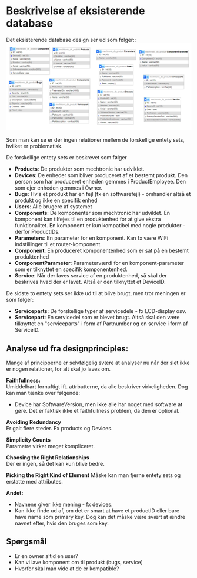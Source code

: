# Beskrivelse af eksisterende database

Det eksisterende database design ser ud som følger::</br>
<img src="Database_diagram.png">

Som man kan se er der ingen relationer mellem de forskellige entety sets, hvilket er problematisk.


De forskellige entety sets er beskrevet som følger
* <b>Products</b>: De produkter som mechtronic har udviklet. 
* <b>Devices</b>: De enheder som bliver produceret af et bestemt produkt. Den person som har produceret enheden gemmes i ProductEmployee. Den som ejer enheden gemmes i Owner.
* <b>Bugs</b>: Hvis et produkt har en fejl (fx en softwarefejl) - omhandler altså et produkt og ikke en specifik enhed
* <b>Users</b>: Alle brugere af systemet
* <b>Components</b>: De komponenter som mechtronic har udviklet. En komponent kan tilføjes til en produktenhed for at give ekstra funktionalitet. En komponent er kun kompatibel med nogle produkter - derfor ProductIDs.
* <b>Parameters</b>: En parameter for en komponent. Kan fx være WiFi indstillinger til et router-komponent. 
* <b>Component</b>: En produceret komponentenhed som er sat på en bestemt produktenhed
* <b>ComponentParameter</b>: Parameterværdi for en komponent-parameter som er tilknyttet en specifik komponentenhed.
* <b>Service</b>: Når der laves service af en produktenhed, så skal der beskrives hvad der er lavet. Altså er den tilknyttet et DeviceID.

De sidste to entety sets ser ikke ud til at blive brugt, men tror meningen er som følger:
* <b>Serviceparts</b>: De forskellige typer af servicedele - fx LCD-display osv.
* <b>Servicepart</b>: En servicedel som er blevet brugt. Altså skal den være tilknyttet en "serviceparts" i form af Partnumber og en service i form af ServiceID.

## Analyse ud fra designprinciples:
Mange af principperne er selvfølgelig svære at analyser nu når der slet ikke er nogen relationer, for alt skal jo laves om.

<b>Faithfullness:</b></br>
Umiddelbart fornuftigt ift. attrbutterne, da alle beskriver virkeligheden. Dog kan man tænke over følgende:
* Device har SoftwareVersion, men ikke alle har noget med software at gøre. Det er faktisk ikke et faithfullness problem, da den er optional.

<b>Avoiding Redundancy</b></br>
Er galt flere steder. Fx products og Devices.

<b>Simplicity Counts</b></br>
Parametre virker meget kompliceret.

<b>Choosing the Right Relationships</b></br>
Der er ingen, så det kan kun blive bedre.

<b>Picking the Right Kind of Element</b>
Måske kan man fjerne entety sets og erstatte med attributes.

<b>Andet:</b></br>
* Navnene giver ikke mening - fx devices.
* Kan ikke finde ud af, om det er smart at have et productID eller bare have name som primary key. Dog kan det måske være svært at ændre navnet efter, hvis den bruges som key.

## Spørgsmål
* Er en owner altid en user?
* Kan vi lave komponent om til produkt (bugs, service)
* Hvorfor skal man vide at de er kompatible?